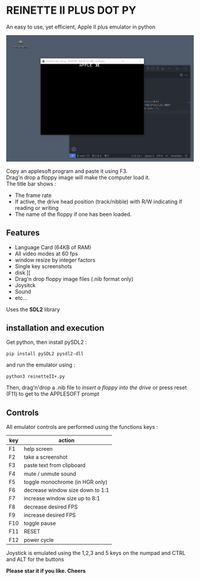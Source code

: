 
# REINETTE II PLUS DOT PY

An easy to use, yet efficient, Apple II plus emulator in python



![demo](assets/demo.gif)  
  
Copy an applesoft program and paste it using F3.   
Drag'n drop a floppy image will make the computer load it.  
The title bar shows :
- The frame rate
- If active, the drive head position (track/nibble) with R/W indicating if reading or writing  
- The name of the floppy if one has been loaded.  


## Features

- Language Card (64KB of RAM)
- All video modes at 60 fps
- window resize by integer factors
- Single key screenshots
- disk ][
- Drag'n drop floppy image files (.nib format only)
- Joysitck
- Sound
- etc...

Uses the **SDL2** library


## installation and execution

Get python, then install pySDL2 :   
```
pip install pySDL2 pysdl2-dll
```  
and run the emulator using :  
```
python3 reinetteII+.py
```  
Then, drag'n'drop a .nib file to *insert a floppy into the drive* or press reset (F11) to get to the APPLESOFT prompt  


## Controls

All emulator controls are performed using the functions keys :

| key  | action                             |
|------|------------------------------------|
| F1   | help screen                        | 
| F2   | take a screenshot                  | 
| F3   | paste text from clipboard          | 
| F4   | mute / unmute sound                | 
| F5   | toggle monochrome (in HGR only)    | 
| F6   | decrease window size down to 1:1   | 
| F7   | increase window size up to 8:1     | 
| F8   | decrease desired FPS               | 
| F9   | increase desired FPS               | 
| F10  | toggle pause                       | 
| F11  | RESET                              | 
| F12  | power cycle                        | 


Joystick is emulated using the 1,2,3 and 5 keys on the numpad and CTRL and ALT for the buttons    


**Please star it if you like. Cheers**  
